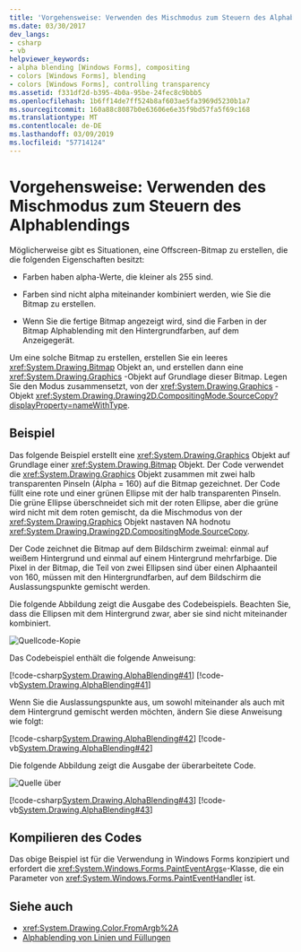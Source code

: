 ```yaml
---
title: 'Vorgehensweise: Verwenden des Mischmodus zum Steuern des Alphablendings'
ms.date: 03/30/2017
dev_langs:
- csharp
- vb
helpviewer_keywords:
- alpha blending [Windows Forms], compositing
- colors [Windows Forms], blending
- colors [Windows Forms], controlling transparency
ms.assetid: f331df2d-b395-4b0a-95be-24fec8c9bbb5
ms.openlocfilehash: 1b6ff14de7ff524b8af603ae5fa3969d5230b1a7
ms.sourcegitcommit: 160a88c8087b0e63606e6e35f9bd57fa5f69c168
ms.translationtype: MT
ms.contentlocale: de-DE
ms.lasthandoff: 03/09/2019
ms.locfileid: "57714124"
---
```

# <a name="how-to-use-compositing-mode-to-control-alpha-blending"></a>Vorgehensweise: Verwenden des Mischmodus zum Steuern des Alphablendings
Möglicherweise gibt es Situationen, eine Offscreen-Bitmap zu erstellen, die die folgenden Eigenschaften besitzt:  
  
-   Farben haben alpha-Werte, die kleiner als 255 sind.  
  
-   Farben sind nicht alpha miteinander kombiniert werden, wie Sie die Bitmap zu erstellen.  
  
-   Wenn Sie die fertige Bitmap angezeigt wird, sind die Farben in der Bitmap Alphablending mit den Hintergrundfarben, auf dem Anzeigegerät.  
  
 Um eine solche Bitmap zu erstellen, erstellen Sie ein leeres <xref:System.Drawing.Bitmap> Objekt an, und erstellen dann eine <xref:System.Drawing.Graphics> -Objekt auf Grundlage dieser Bitmap. Legen Sie den Modus zusammensetzt, von der <xref:System.Drawing.Graphics> -Objekt <xref:System.Drawing.Drawing2D.CompositingMode.SourceCopy?displayProperty=nameWithType>.  
  
## <a name="example"></a>Beispiel  
 Das folgende Beispiel erstellt eine <xref:System.Drawing.Graphics> Objekt auf Grundlage einer <xref:System.Drawing.Bitmap> Objekt. Der Code verwendet die <xref:System.Drawing.Graphics> Objekt zusammen mit zwei halb transparenten Pinseln (Alpha = 160) auf die Bitmap gezeichnet. Der Code füllt eine rote und einer grünen Ellipse mit der halb transparenten Pinseln. Die grüne Ellipse überschneidet sich mit der roten Ellipse, aber die grüne wird nicht mit dem roten gemischt, da die Mischmodus von der <xref:System.Drawing.Graphics> Objekt nastaven NA hodnotu <xref:System.Drawing.Drawing2D.CompositingMode.SourceCopy>.  
  
 Der Code zeichnet die Bitmap auf dem Bildschirm zweimal: einmal auf weißem Hintergrund und einmal auf einem Hintergrund mehrfarbige. Die Pixel in der Bitmap, die Teil von zwei Ellipsen sind über einen Alphaanteil von 160, müssen mit den Hintergrundfarben, auf dem Bildschirm die Auslassungspunkte gemischt werden.  
  
 Die folgende Abbildung zeigt die Ausgabe des Codebeispiels. Beachten Sie, dass die Ellipsen mit dem Hintergrund zwar, aber sie sind nicht miteinander kombiniert.  
  
 ![Quellcode-Kopie](./media/sourcecopy.png "Sourcecopy")  
  
 Das Codebeispiel enthält die folgende Anweisung:  
  
 [!code-csharp[System.Drawing.AlphaBlending#41](~/samples/snippets/csharp/VS_Snippets_Winforms/System.Drawing.AlphaBlending/CS/Class1.cs#41)]
 [!code-vb[System.Drawing.AlphaBlending#41](~/samples/snippets/visualbasic/VS_Snippets_Winforms/System.Drawing.AlphaBlending/VB/Class1.vb#41)]  
  
 Wenn Sie die Auslassungspunkte aus, um sowohl miteinander als auch mit dem Hintergrund gemischt werden möchten, ändern Sie diese Anweisung wie folgt:  
  
 [!code-csharp[System.Drawing.AlphaBlending#42](~/samples/snippets/csharp/VS_Snippets_Winforms/System.Drawing.AlphaBlending/CS/Class1.cs#42)]
 [!code-vb[System.Drawing.AlphaBlending#42](~/samples/snippets/visualbasic/VS_Snippets_Winforms/System.Drawing.AlphaBlending/VB/Class1.vb#42)]  
  
 Die folgende Abbildung zeigt die Ausgabe der überarbeitete Code.  
  
 ![Quelle über](./media/sourceover.png "Sourceover")  
  
 [!code-csharp[System.Drawing.AlphaBlending#43](~/samples/snippets/csharp/VS_Snippets_Winforms/System.Drawing.AlphaBlending/CS/Class1.cs#43)]
 [!code-vb[System.Drawing.AlphaBlending#43](~/samples/snippets/visualbasic/VS_Snippets_Winforms/System.Drawing.AlphaBlending/VB/Class1.vb#43)]  
  
## <a name="compiling-the-code"></a>Kompilieren des Codes  
 Das obige Beispiel ist für die Verwendung in Windows Forms konzipiert und erfordert die <xref:System.Windows.Forms.PaintEventArgs>`e`-Klasse, die ein Parameter von <xref:System.Windows.Forms.PaintEventHandler> ist.  
  
## <a name="see-also"></a>Siehe auch
- <xref:System.Drawing.Color.FromArgb%2A>
- [Alphablending von Linien und Füllungen](alpha-blending-lines-and-fills.md)
